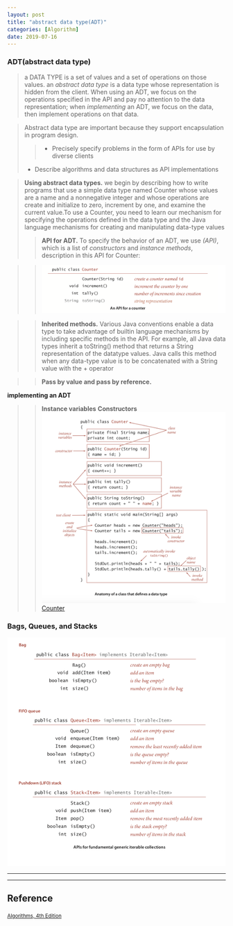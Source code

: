 ```yaml
---
layout: post
title: "abstract data type(ADT)"
categories: [Algorithm]
date: 2019-07-16
---
```


### ADT(abstract data type)
> a DATA TYPE is a set of values and a set of operations on those values.
> an *abstract data type* is a data type whose representation is hidden from the client. When using an ADT, we focus on the operations specified in the API and pay no attention to the data representation; when *implementing* an ADT, we focus on the data, then implement operations on that data.

> Abstract data type are important because they support encapsulation in program design.
>> - Precisely specify problems in the form of APIs for use by diverse clients
> - Describe algorithms and data structures as API implementations

>**Using abstract data types.**  we begin by describing how to write programs that use a simple data type named Counter whose values are a name and a nonnegative integer and whose operations are create and initialize to zero, increment by one, and examine the current value.To use a Counter, you need to learn our mechanism for specifying the operations defined in the data type and the Java language mechanisms for creating and manipulating data-type values  
>> **API for ADT.** To specify the behavior of an ADT, we use *(API)*, which is a list of *constructors* and *instance methods*, description in this API for Counter:  

>> ![API for Counter](/assets/Algorithm/api_counter.jpg)


>> **Inherited methods.** Various Java conventions enable a data type to take advantage of builtin language mechanisms by including specific methods in the API. For example, all Java data types inherit a toString() method that returns a String representation of the datatype values. Java calls this method when any data-type value is to be concatenated with a String value with the + operator

>> **Pass by value and pass by reference.**

**implementing an ADT**
>> **Instance variables**
>> **Constructors**
>> ![Counter implement](/assets/Algorithm/Counter.jpg)
[Counter](/assets/code/Algorithm/Counter.java)


### Bags, Queues, and Stacks
![BAGS, QUEUES, AND STACKS](/assets/Algorithm/Algorithm_bag_queue_stack.jpg)

























---


---
<h2>Reference</h2>

<small>[Algorithms, 4th Edition](https://algs4.cs.princeton.edu/home/)</small>

